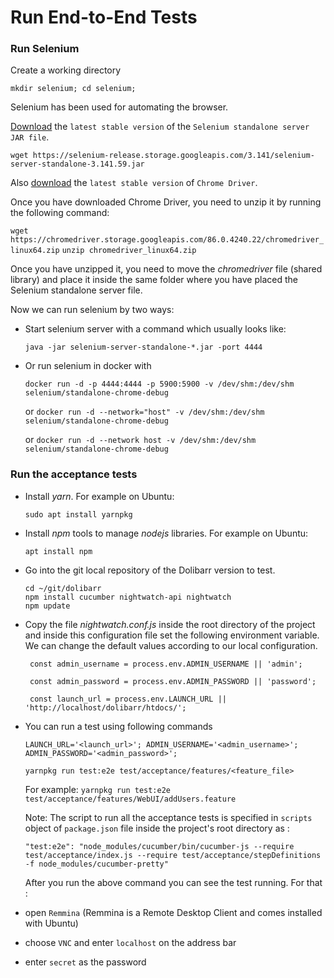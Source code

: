 # Run End-to-End Tests

### Run Selenium

Create a working directory

  `mkdir selenium; cd selenium;`
  
Selenium has been used for automating the browser.
  
[Download](https://www.selenium.dev/downloads/) the `latest stable version` of the `Selenium standalone server JAR file`.

  `wget https://selenium-release.storage.googleapis.com/3.141/selenium-server-standalone-3.141.59.jar`
  
Also [download](https://chromedriver.chromium.org/downloads) the `latest stable version` of `Chrome Driver`.

Once you have downloaded Chrome Driver, you need to unzip it by running the following command:

  `wget https://chromedriver.storage.googleapis.com/86.0.4240.22/chromedriver_linux64.zip`
  `unzip chromedriver_linux64.zip`
    
Once you have unzipped it, you need to move the *chromedriver* file (shared library) and place it inside the same folder where you have placed the Selenium standalone server file.

Now we can run selenium by two ways:

* Start selenium server with a command which usually looks like:

   `java -jar selenium-server-standalone-*.jar -port 4444`

* Or run selenium in docker with

   `docker run -d -p 4444:4444 -p 5900:5900 -v /dev/shm:/dev/shm selenium/standalone-chrome-debug`
   
   or `docker run -d --network="host" -v /dev/shm:/dev/shm selenium/standalone-chrome-debug`

   or `docker run -d --network host -v /dev/shm:/dev/shm selenium/standalone-chrome-debug`

### Run the acceptance tests 

* Install *yarn*. For example on Ubuntu:

   ```
   sudo apt install yarnpkg
   ```

* Install *npm* tools to manage *nodejs* libraries. For example on Ubuntu:

   ```
   apt install npm
   ```
   
* Go into the git local repository of the Dolibarr version to test.

   ```
   cd ~/git/dolibarr
   npm install cucumber nightwatch-api nightwatch
   npm update
   ```

* Copy the file *nightwatch.conf.js* inside the root directory of the project and inside this configuration file set the following environment variable. We can change the default values according to our local configuration.

   ```
    const admin_username = process.env.ADMIN_USERNAME || 'admin';

    const admin_password = process.env.ADMIN_PASSWORD || 'password';

    const launch_url = process.env.LAUNCH_URL || 'http://localhost/dolibarr/htdocs/';
   ```

* You can run a test using following commands

  `LAUNCH_URL='<launch_url>'; ADMIN_USERNAME='<admin_username>'; ADMIN_PASSWORD='<admin_password>';`
  
  `yarnpkg run test:e2e test/acceptance/features/<feature_file>`
   
  For example: `yarnpkg run test:e2e test/acceptance/features/WebUI/addUsers.feature`
 
  Note: The script to run all the acceptance tests is specified in `scripts` object of `package.json` file inside the project's root directory as :
 
  `"test:e2e": "node_modules/cucumber/bin/cucumber-js --require test/acceptance/index.js --require test/acceptance/stepDefinitions -f node_modules/cucumber-pretty"`
     
  After you run the above command you can see the test running. For that : 
  
* open `Remmina` (Remmina is a Remote Desktop Client and comes installed with Ubuntu)
  
* choose `VNC` and enter `localhost` on the address bar
  
* enter `secret` as the password
